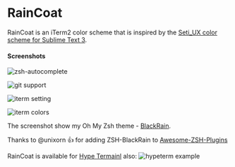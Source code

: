# RainCoat 

RainCoat is an iTerm2 color scheme that is inspired by the [Seti_UX color scheme for Sublime Text 3](https://github.com/ctf0/Seti_UX).

#### Screenshots
![zsh-autocomplete](https://raw.githubusercontent.com/ginfuru/iTerm-RainCoat/master/images/error-handle-with-git-support.png)

![git support](https://raw.githubusercontent.com/ginfuru/iTerm-RainCoat/master/images/zsh-autocomplete-with-dir-colors.png)

![iterm setting](https://raw.githubusercontent.com/ginfuru/iTerm-RainCoat/master/images/iterm2-text.png)

![iterm colors](https://raw.githubusercontent.com/ginfuru/iTerm-RainCoat/master/images/iterm2-colors.png)

The screenshot show my Oh My Zsh theme - [BlackRain](https://github.com/ginfuru/ZSH-BlackRain).

Thanks to @unixorn :thumbsup: for adding ZSH-BlackRain to [Awesome-ZSH-Plugins](https://github.com/unixorn/awesome-zsh-plugins) 

RainCoat is available for [Hype Termainl](https://hyper.is/) also:
![hypeterm example](https://raw.githubusercontent.com/ginfuru/iTerm-RainCoat/master/images/hypeterm.png)
```

